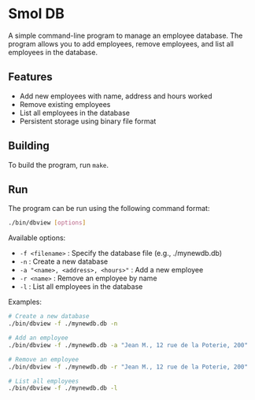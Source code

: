 # Smol DB

A simple command-line program to manage an employee database. The program allows you to add employees, remove employees, and list all employees in the database.

## Features

- Add new employees with name, address and hours worked
- Remove existing employees
- List all employees in the database
- Persistent storage using binary file format

## Building

To build the program, run `make`.

## Run

The program can be run using the following command format:

```bash
./bin/dbview [options]
```

Available options:

- `-f <filename>` : Specify the database file (e.g., ./mynewdb.db)
- `-n` : Create a new database
- `-a "<name>, <address>, <hours>"` : Add a new employee
- `-r <name>` : Remove an employee by name
- `-l` : List all employees in the database

Examples:

```bash
# Create a new database
./bin/dbview -f ./mynewdb.db -n

# Add an employee
./bin/dbview -f ./mynewdb.db -a "Jean M., 12 rue de la Poterie, 200"

# Remove an employee
./bin/dbview -f ./mynewdb.db -r "Jean M., 12 rue de la Poterie, 200"

# List all employees
./bin/dbview -f ./mynewdb.db -l
```
